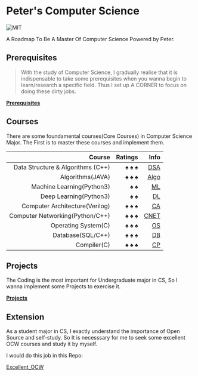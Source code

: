# Peter's Computer Science

![MIT](https://img.shields.io/badge/License-MIT-red.svg)

 A Roadmap To Be A Master Of Computer Science Powered by Peter.

## Prerequisites

>With the study of Computer Science, I gradually realise that it is indispensable to take some prerequisites when you wanna begin to learn/research a specific field. Thus I set up A CORNER to focus on doing these dirty jobs.

[**Prerequisites**](https://github.com/PeterWrighten/Peter_CS/blob/main/Prerequisites/README.md)

## Courses

 There are some foundamental courses(Core Courses) in Computer Science Major. The First is to master these courses and implement them.

 Course| Ratings | Info
 --:|--:|--:
Data Structure & Algorithms (C++) | &spades; &spades; &spades;  | [DSA](https://github.com/PeterWrighten/Peter_CS/blob/main/DataStructure/README.md)
Algorithms(JAVA) | &spades; &spades; &spades;  | [Algo](https://github.com/PeterWrighten/Peter_CS/tree/main/Algorithms)
Machine Learning(Python3)  | &spades; &spades;  | [ML](https://github.com/PeterWrighten/MachineLearning)
Deep Learning(Python3)  | &spades; &spades;  | [DL](https://github.com/PeterWrighten/DeepLearning)
Computer Architecture(Verilog) | &spades; &spades; &spades;  | [CA](https://github.com/PeterWrighten/ComputerArchitecture)
Computer Networking(Python/C++)  | &spades; &spades; &spades;  | [CNET](https://github.com/PeterWrighten/ComputerNetworking)
Operating System(C)  | &spades; &spades; &spades; | [OS](https://github.com/PeterWrighten/OperatingSystem)
Database(SQL/C++)  | &spades; &spades; &spades;  |  [DB](https://github.com/PeterWrighten/Database)
Compiler(C)  | &spades; &spades; &spades;  | [CP](https://github.com/PeterWrighten/Compiler)

## Projects
 The Coding is the most important for Undergraduate major in CS, So I wanna implement some Projects to exercise it.

 [**Projects**](https://github.com/PeterWrighten/Some_Proj)

## Extension
 As a student major in CS, I exactly understand the importance of Open Source and self-study.
 So It is necesssary for me to seek some excellent OCW courses and study it by myself.

 I would do this job in this Repo:

 [Excellent_OCW](https://github.com/PeterWrighten/Excellent_OCW)
